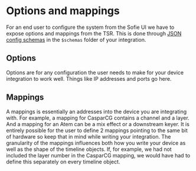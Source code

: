 # Options and mappings

For an end user to configure the system from the Sofie UI we have to expose options and mappings from the TSR. This is done through [JSON config schemas](../json-config-schema.html) in the `$schemas` folder of your integration.

## Options

Options are for any configuration the user needs to make for your device integration to work well. Things like IP addresses and ports go here.

## Mappings

A mappings is essentially an addresses into the device you are integrating with. For example, a mapping for CasparCG contains a channel and a layer. And a mapping for an Atem can be a mix effect or a downstream keyer. It is entirely possible for the user to define 2 mappings pointing to the same bit of hardware so keep that in mind while writing your integration. The granularity of the mappings influences both how you write your device as well as the shape of the timeline objects. If, for example, we had not included the layer number in the CasparCG mapping, we would have had to define this separately on every timeline object.
